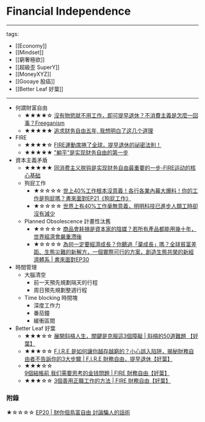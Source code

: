 # Financial Independence

---
tags:
  - [[Economy]]
  - [[Mindset]]
  - [[窮奢極欲]]
  - [[超級歪 SuperY]]
  - [[MoneyXYZ]]
  - [[Gooaye 股癌]]
  - [[Better Leaf 好葉]]
---


* 何謂財富自由
  * ★★★★☆ [沒有物慾就不用工作，即可提早退休？不消費主義是怎麼一回事？Freeganism](https://youtu.be/WsHD6X5du30)
  * ★★★★★ [追求财务自由五年, 我想明白了这几个道理](https://youtu.be/8yzqumXb3QA)  
* FIRE  
  * ★★★★☆ [FIRE運動席捲了全球，提早退休的祕密法則！](https://youtu.be/U2WsLV8cE3g)
  * ★★★★★ ["躺平"是实现财务自由的第一步](https://youtu.be/g8VgzgnskI0)
* 資本主義矛盾
  * ★★★★★ [同消费主义脱钩是实现财务自由最重要的一步-FIRE运动的核心基础 ](https://youtu.be/Nz4ymeHDy3M)
  * 狗屁工作
    * ★☆☆☆☆ [世上40%工作根本沒意義！各行各業內幕大爆料！你的工作是狗屁嗎？書來面對EP21《狗屁工作》](https://www.youtube.com/watch?v=bQUEpQ09pAc)
    * ★☆☆☆☆ [世界上有40%工作毫無意義，明明科技已進步人類工時卻沒有減少](https://www.youtube.com/watch?v=U2WsLV8cE3g)
  * Planned Obsolescence 計畫性汰舊
    * ★☆☆☆☆ [商品會耗損是資本家的陰媒？若所有產品都能用幾十年，世界經濟會嚴重滯後](https://youtu.be/tLZsADsTg48)
    * ★☆☆☆☆ [為何一定要經濟成長？你聽過「棄成長」嗎？全球貧富差距、生態災難的新解方，一個實際可行的方案，創造生態共榮的新經濟體系 | 書來面對EP30](https://youtu.be/eWbqwcj9ALo)
* 時間管理
  * 大腦清空
    * 前一天預先規劃隔天的行程
    * 周日預先規劃整週行程
  * Time blocking 時間塊
    * 深度工作力
    * 番茄鐘
    * 緩衝區間
* Better Leaf 好葉
  * ★★★☆☆ [展開斜槓人生，關鍵是克服這3個障礙 | 斜槓的50道難題 【好葉】](https://youtu.be/zoQNV_ou6jM)
  * ★★★☆☆ [F.I.R.E 是如何讓你越存越窮的？小心誤入陷阱，揭秘財務自由者不告訴你的3大步驟 | F.I.R.E 財務自由，提早退休【好葉】](https://youtu.be/bsjN5Mx3HAM)
  * ★★★☆☆ [9個結帳前 我们需要思考的金钱問題 | FIRE 財務自由【好葉】](https://youtu.be/uZUmJlD7-HM)
  * ★★★☆☆ [3個善用正職工作的方法 | FIRE 財務自由【好葉】](https://youtu.be/lGQSWdb8RGk)

### 附錄
★☆☆☆☆ [EP20 | 財你個鳥富自由 討論騙人的話術](https://youtu.be/tkQr6bS77OE)